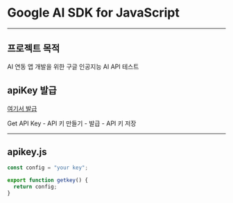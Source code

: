# Google AI SDK for JavaScript

---

## 프로젝트 목적

AI 연동 앱 개발을 위한 구글 인공지능 AI API 테스트

## apiKey 발급

[여기서 발급](https://aistudio.google.com/app/prompts/new_chat)

Get API Key - API 키 만들기 - 발급 - API 키 저장

---

## apikey.js

```js
const config = "your key";

export function getkey() {
  return config;
}
```
